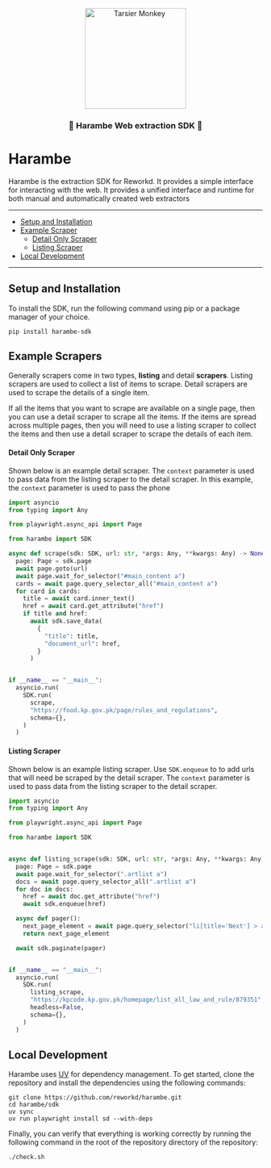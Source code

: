 <p align="center">
  <img src="./.github/assets/banner.png" height="200" alt="Tarsier Monkey" />
</p>

<h3 align="center">🦍 Harambe Web extraction SDK 🦍</h2>

# Harambe

Harambe is the extraction SDK for Reworkd. It provides a simple interface
for interacting with the web. It provides a unified interface and runtime
for both manual and automatically created web extractors

---

- [Setup and Installation](#setup-and-installation)
- [Example Scraper](#example-scrapers)
  - [Detail Only Scraper](#detail-only-scraper)
  - [Listing Scraper](#listing-scraper)
- [Local Development](#local-development)

---

## Setup and Installation

To install the SDK, run the following command using pip or a package manager of your choice.
```shell
pip install harambe-sdk
```

## Example Scrapers

Generally scrapers come in two types, **listing** and detail **scrapers**. Listing
scrapers are used to collect a list of items to scrape. Detail scrapers
are used to scrape the details of a single item.

If all the items that you want to scrape are available on a single page,
then you can use a detail scraper to scrape all the items. If the
items are spread across multiple pages, then you will need to use a
listing scraper to collect the items and then use a detail scraper to
scrape the details of each item.

#### Detail Only Scraper

Shown below is an example detail scraper. The `context` parameter is
used to pass data from the listing scraper to the detail scraper.
In this example, the `context` parameter is used to pass the phone

```python
import asyncio
from typing import Any

from playwright.async_api import Page

from harambe import SDK

async def scrape(sdk: SDK, url: str, *args: Any, **kwargs: Any) -> None:
  page: Page = sdk.page
  await page.goto(url)
  await page.wait_for_selector("#main_content a")
  cards = await page.query_selector_all("#main_content a")
  for card in cards:
    title = await card.inner_text()
    href = await card.get_attribute("href")
    if title and href:
      await sdk.save_data(
        {
          "title": title,
          "document_url": href,
        }
      )


if __name__ == "__main__":
  asyncio.run(
    SDK.run(
      scrape,
      "https://food.kp.gov.pk/page/rules_and_regulations",
      schema={},
    )
  )
```

#### Listing Scraper

Shown below is an example listing scraper. Use `SDK.enqueue` to to add
urls that will need be scraped by the detail scraper. The `context`
parameter is used to pass data from the listing scraper to the detail
scraper.

```python
import asyncio
from typing import Any

from playwright.async_api import Page

from harambe import SDK


async def listing_scrape(sdk: SDK, url: str, *args: Any, **kwargs: Any) -> None:
  page: Page = sdk.page
  await page.wait_for_selector(".artlist a")
  docs = await page.query_selector_all(".artlist a")
  for doc in docs:
    href = await doc.get_attribute("href")
    await sdk.enqueue(href)

  async def pager():
    next_page_element = await page.query_selector("li[title='Next'] > a")
    return next_page_element

  await sdk.paginate(pager)


if __name__ == "__main__":
  asyncio.run(
    SDK.run(
      listing_scrape,
      "https://kpcode.kp.gov.pk/homepage/list_all_law_and_rule/879351",
      headless=False,
      schema={},
    )
  )
```

## Local Development
Harambe uses [UV](https://docs.astral.sh/uv/getting-started/installation/) for dependency management. 
To get started, clone the repository and install the dependencies using the following commands:

```shell
git clone https://github.com/reworkd/harambe.git
cd harambe/sdk
uv sync
uv run playwright install sd --with-deps
```

Finally, you can verify that everything is working correctly by running the following command in the
root of the repository directory of the repository:
```shell
./check.sh
```



